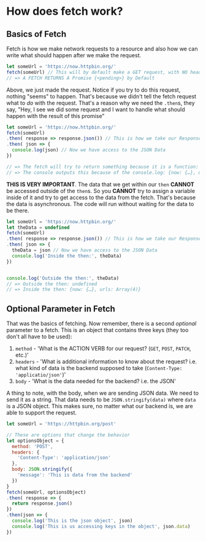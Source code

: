 # How does fetch work?

## Basics of Fetch

Fetch is how we make network requests to a resource and also how we can write
what should happen after we make the request.

```js
let someUrl = 'https://now.httpbin.org/'
fetch(someUrl) // This will by default make a GET request, with NO headers or body
// => A FETCH RETURNS A Promise {<pending>} by Default
```

Above, we just made the request. Notice if you try to do this request, nothing
"seems" to happen. That's because we didn't tell the fetch request what to *do*
with the request. That's a reason why we need the `.then`s, they say, "Hey, I see
we did some request and I want to handle what should happen with the result of this
promise"

```js
let someUrl = 'https://now.httpbin.org/'
fetch(someUrl)
.then( response => response.json()) // This is how we take our Response promise, and return a JSON Promise
.then( json => {
  console.log(json) // Now we have access to the JSON Data
})

// => The fetch will try to return something because it is a function: Promise {<pending>}
// => The console outputs this because of the console.log: {now: {…}, urls: Array(4)}
```

**THIS IS VERY IMPORTANT**. The data that we get within our `then` **CANNOT** be accessed
outside of the `then`s. So you **CANNOT** try to assign a variable inside of it and try to
get access to the data from the fetch. That's because the data is asynchronous. The code
will run without waiting for the data to be there.

```js
let someUrl = 'https://now.httpbin.org/'
let theData = undefined
fetch(someUrl)
.then( response => response.json()) // This is how we take our Response promise, and return a JSON Promise
.then( json => {
  theData = json // Now we have access to the JSON Data
  console.log('Inside the then:', theData)
})


console.log('Outside the then:', theData)
// => Outside the then: undefined
// => Inside the then: {now: {…}, urls: Array(4)}
```

## Optional Parameter in Fetch

That was the basics of fetching. Now remember, there is a second *optional* parameter to
a fetch. This is an object that contains three keys (they too don't all have to be used):
  1. `method` - 'What is the ACTION VERB for our request? (`GET`, `POST`, `PATCH`, etc.)'
  2. `headers` - 'What is additional information to know about the request? i.e. what kind of data is the backend supposed to take (`Content-Type: 'applicatio/json'`)'
  3. `body` - 'What is the data needed for the backend? i.e. the JSON'

A thing to note, with the body, when we are sending JSON data. We need to send it as a string.
That data needs to be `JSON.stringify(data)` where `data` is a JSON object. This makes sure,
no matter what our backend is, we are able to support the request.

```js
let someUrl = 'https://httpbin.org/post'

// These are options that change the behavior
let optionsObject = {
  method: 'POST',
  headers: {
    'Content-Type': 'application/json'
  },
  body: JSON.stringify({
    'message': 'This is data from the backend'
  })
}
fetch(someUrl, optionsObject)
.then( response => {
  return response.json()
})
.then(json => {
  console.log('This is the json object', json)
  console.log('This is us accessing keys in the object', json.data)
})
```

